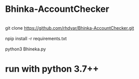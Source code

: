 # Bhinka-AccountChecker

<br>git clone https://github.com/rhdyar/Bhinka-AccountChecker.git</br>
<br>npip install -r requirements.txt</br>
<br>python3 Bhineka.py</br>


# run with python 3.7++
